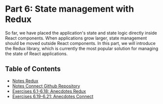 # Part 6: State management with Redux

So far, we have placed the application's state and state logic directly inside React components. When applications grow larger, 
state management should be moved outside React components. In this part, we will introduce the Redux library, which is currently 
the most popular solution for managing the state of React applications.

## Table of Contents
- [Notes Redux](https://github.com/ArKane-6418/FSO-notes-backend)
- [Notes Connect Github Repository](https://guarded-lake-17532.herokuapp.com/)
- [Exercises 6.1-6.18: Anecdotes Redux](https://github.com/ArKane-6418/Full-Stack-Open-2021/tree/main/part2/phonebook)
- [Exercises 6.19-6.21: Anecdotes Connect](https://github.com/ArKane-6418/FSO-part3-phonebook-backend)
